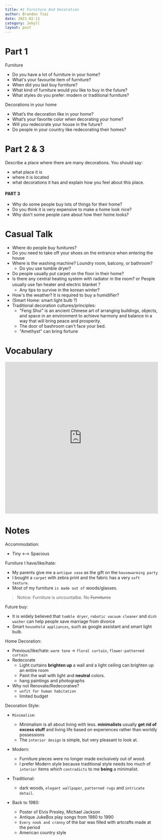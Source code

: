 ```yaml
---
title: #1 Furniture And Decoration
author: Brandon Tsai
date: 2021-02-11
category: Jekyll
layout: post
---
```


Part 1
======

Furniture
- Do you have a lot of furniture in your home?
- What's your favourite item of furniture?
- When did you last buy furniture?
- What kind of furniture would you like to buy in the future?
- What styles do you prefer: modern or traditional furniture?


Decorations in your home
- What’s the decoration like in your home?
- What’s your favorite color when decorating your home?
- Will you redecorate your house in the future?
- Do people in your country like redecorating their homes?


Part 2 & 3
=========

Describe a place where there are many decorations.
You should say:
- what place it is
- where it is located
- what decorations it has
and explain how you feel about this place.

#### PART 3
- Why do some people buy lots of things for their home?
- Do you think it is very expensive to make a home look nice?
- Why don’t some people care about how their home looks?


Casual Talk
=========

- Where do people buy funitures?
- Do you need to take off your shoes on the entrance when entering the house
- Where is the washing machine? Loundry room, balcony, or bathroom?
  - Do you use tumble dryer?
- Do people usually put carpet on the floor in their home?
- Is there any central heating system with radiator in the room? or People usually use fan heater and electric blanket？
  - Any tips to survive in the korean winter?
- How's the weather? It is required to buy a humidifier?
- (Smart Home: smart light bulb ?)
- Traditional decoration cultures/principles:
  - "Feng Shui" is an ancient Chinese art of arranging buildings, objects, and space in an environment to achieve harmony and balance in a way that will bring peace and prosperity.
  - The door of bashroom can't face your bed.
  - "Amethyst" can bring fortune


Vocabulary
==========

<iframe src="https://quizlet.com/507994966/flashcards/embed?i=7u4xy&x=1jj1" height="500" width="100%" style="border:0"></iframe>

Notes
=====

Accommodation:
- Tiny <--> Spacious

Furniture I have/like/hate:

- My parents give me a `antique vase` as the gift on the `housewarming party`
- I bought a `carpet` with zebra print and the fabric has a very `soft texture`.
- Most of my furniture `is made out of` woods/glasses.

> Notice: Furniture is uncountalbe. No ~~Furnitures~~

Future buy:

- It is widely believed that `tumble dryer`, `robotic vacuum cleaner` and `dish washer` can help people save marriage from divorce
- Smart `household appliances`, such as google assistant and smart light bulb.


Home Decoration:

- Previous/like/hate: `warm tone` -> `floral curtain`, `flower-patterned curtain`
- Redecorate
  - Light curtains **brighten up** a wall and a light ceiling can brighten up an entire room
  - Paint the wall with light and **neutral** colors.
  - hang paintings and photographs
- Why not Renovate/Redecoratwe?
  - `unfit for human habitation`
  - limited budget

Decoration Style:

- `Minimalism`: 
  - Minimalism is all about living with less. **minimalists** usually **get rid of excess stuff** and living life based on experiences rather than worldly possessions
  - The `interior design` is simple, but very pleasant to look at.


- Modern:
  - Furniture pieces were no longer made exclusively out of wood.
  - I prefer Modern style because traditional style needs too much of `interior` items *which* `contradicts` to me **being** a minimalist.
- Traditional:
  - dark woods, `elegant wallpaper`, `patterned rugs` and `intricate detail`.

- Back to 1980:
  - Poster of Elvis Presley, Michael Jackson
  - Antique JukeBox play songs from 1980 to 1990
  - `Every nook and cranny` of the bar was filled with artcrafts made at the period
  - American country style

